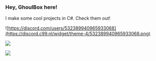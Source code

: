 ### Hey, GhoulBox here!
I make some cool projects in C#. Check them out!

![https://discord.com/users/532389940965933068](https://discord.c99.nl/widget/theme-4/532389940965933068.png)


![](https://github-readme-stats.vercel.app/api?username=ghoulbox&show_icons=true&include_all_commits=true&theme=tokyonight&border_radius=10)

![](https://github-readme-stats.vercel.app/api/top-langs/?username=ghoulbox&layout=compact&theme=tokyonight&border_radius=10&langs_count=4)

